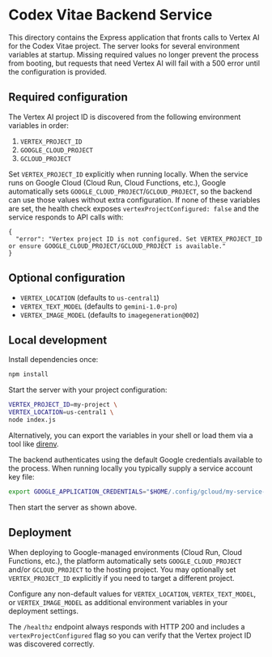 # Codex Vitae Backend Service

This directory contains the Express application that fronts calls to Vertex AI for the Codex Vitae project. The server looks for several environment variables at startup. Missing required values no longer prevent the process from booting, but requests that need Vertex AI will fail with a 500 error until the configuration is provided.

## Required configuration

The Vertex AI project ID is discovered from the following environment variables in order:

1. `VERTEX_PROJECT_ID`
2. `GOOGLE_CLOUD_PROJECT`
3. `GCLOUD_PROJECT`

Set `VERTEX_PROJECT_ID` explicitly when running locally. When the service runs on Google Cloud (Cloud Run, Cloud Functions, etc.), Google automatically sets `GOOGLE_CLOUD_PROJECT`/`GCLOUD_PROJECT`, so the backend can use those values without extra configuration. If none of these variables are set, the health check exposes `vertexProjectConfigured: false` and the service responds to API calls with:

```
{
  "error": "Vertex project ID is not configured. Set VERTEX_PROJECT_ID or ensure GOOGLE_CLOUD_PROJECT/GCLOUD_PROJECT is available."
}
```

## Optional configuration

- `VERTEX_LOCATION` (defaults to `us-central1`)
- `VERTEX_TEXT_MODEL` (defaults to `gemini-1.0-pro`)
- `VERTEX_IMAGE_MODEL` (defaults to `imagegeneration@002`)

## Local development

Install dependencies once:

```bash
npm install
```

Start the server with your project configuration:

```bash
VERTEX_PROJECT_ID=my-project \
VERTEX_LOCATION=us-central1 \
node index.js
```

Alternatively, you can export the variables in your shell or load them via a tool like [direnv](https://direnv.net/).

The backend authenticates using the default Google credentials available to the process. When running locally you typically supply a service account key file:

```bash
export GOOGLE_APPLICATION_CREDENTIALS="$HOME/.config/gcloud/my-service-account.json"
```

Then start the server as shown above.

## Deployment

When deploying to Google-managed environments (Cloud Run, Cloud Functions, etc.), the platform automatically sets `GOOGLE_CLOUD_PROJECT` and/or `GCLOUD_PROJECT` to the hosting project. You may optionally set `VERTEX_PROJECT_ID` explicitly if you need to target a different project.

Configure any non-default values for `VERTEX_LOCATION`, `VERTEX_TEXT_MODEL`, or `VERTEX_IMAGE_MODEL` as additional environment variables in your deployment settings.

The `/healthz` endpoint always responds with HTTP 200 and includes a `vertexProjectConfigured` flag so you can verify that the Vertex project ID was discovered correctly.
